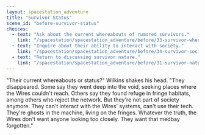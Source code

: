 ```yaml
---
layout: spacestation_adventure
title: "Survivor Status"
scene_id: "before-survivor-status"
choices:
  - text: "Ask about the current whereabouts of rumored survivors."
    link: "/spacestation/spacestation_adventure/before/33-survivor-whereabouts/"
  - text: "Inquire about their ability to interact with society."
    link: "/spacestation/spacestation_adventure/before/34-survivor-social-interaction/"
  - text: "Return to discussing survivor nature."
    link: "/spacestation/spacestation_adventure/before/31-survivor-nature/"
---
```


"Their current whereabouts or status?" Wilkins shakes his head. "They disappeared. Some say they went deep into the void, seeking places where the Wires couldn't reach. Others say they found refuge in fringe habitats, among others who reject the network. But they're not part of society anymore. They can't interact with the Wires' systems, can't use their tech. They're ghosts in the machine, living on the fringes. Whatever the truth, the Wires don't want anyone looking too closely. They want that medbay forgotten."
